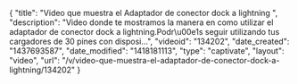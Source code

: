 {
    "title": "Video que muestra el Adaptador de conector dock a lightning ",
    "description": "Video donde te mostramos la manera en como utilizar el adaptador de conector dock a lightning.Podr\u00e1s seguir utilizando tus cargadores de 30 pines con disposi...",
    "videoid": "134202",
    "date_created": "1437693587",
    "date_modified": "1418181113",
    "type": "captivate",
    "layout": "video",
    "url": "\/v\/video-que-muestra-el-adaptador-de-conector-dock-a-lightning\/134202"
}
